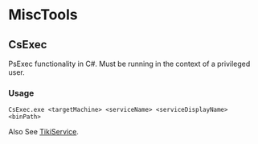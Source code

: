 # MiscTools

## CsExec
PsExec functionality in C#.  Must be running in the context of a privileged user.

### Usage
```
CsExec.exe <targetMachine> <serviceName> <serviceDisplayName> <binPath>
```

Also See [TikiService](https://rastamouse.me/2019/08/tikiservice/).